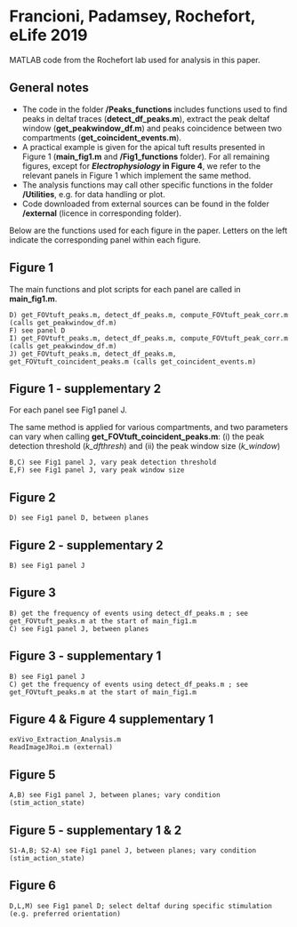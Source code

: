 # Francioni, Padamsey, Rochefort, eLife 2019
MATLAB code from the Rochefort lab used for analysis in this paper.

## General notes
- The code in the folder **/Peaks_functions** includes functions used to find peaks in deltaf traces (**detect_df_peaks.m**), 
extract the peak deltaf window (**get_peakwindow_df.m**) and peaks coincidence between two compartments (**get_coincident_events.m**). 
- A practical example is given for the apical tuft results presented in Figure 1 (**main_fig1.m** and **/Fig1_functions** folder). 
For all remaining figures, except for **_Electrophysiology_ in Figure 4**, we refer to the relevant panels in Figure 1 
which implement the same method.
- The analysis functions may call other specific functions in the folder **/Utilities**, e.g. for data handling or plot.
- Code downloaded from external sources can be found in the folder **/external** (licence in corresponding folder).

Below are the functions used for each figure in the paper. 
Letters on the left indicate the corresponding panel within each figure.


## Figure 1
The main functions and plot scripts for each panel are called in **main_fig1.m**.

    D) get_FOVtuft_peaks.m, detect_df_peaks.m, compute_FOVtuft_peak_corr.m (calls get_peakwindow_df.m)
    F) see panel D
    I) get_FOVtuft_peaks.m, detect_df_peaks.m, compute_FOVtuft_peak_corr.m (calls get_peakwindow_df.m)
    J) get_FOVtuft_peaks.m, detect_df_peaks.m, get_FOVtuft_coincident_peaks.m (calls get_coincident_events.m)  
    
## Figure 1 - supplementary 2
For each panel see Fig1 panel J. 

The same method is applied for various compartments, 
and two parameters can vary when calling **get_FOVtuft_coincident_peaks.m**:
(i) the peak detection threshold (*k_dfthresh*) and (ii) the peak window size (*k_window*) 

	B,C) see Fig1 panel J, vary peak detection threshold
	E,F) see Fig1 panel J, vary peak window size
   
## Figure 2
    D) see Fig1 panel D, between planes
    
## Figure 2 - supplementary 2
    B) see Fig1 panel J
    
## Figure 3
    B) get the frequency of events using detect_df_peaks.m ; see get_FOVtuft_peaks.m at the start of main_fig1.m
    C) see Fig1 panel J, between planes
    
## Figure 3 - supplementary 1
    B) see Fig1 panel J
    C) get the frequency of events using detect_df_peaks.m ; see get_FOVtuft_peaks.m at the start of main_fig1.m
    
## Figure 4 & Figure 4 supplementary 1
    exVivo_Extraction_Analysis.m 
    ReadImageJRoi.m (external)

## Figure 5
    A,B) see Fig1 panel J, between planes; vary condition (stim_action_state)

## Figure 5 - supplementary 1 & 2
    S1-A,B; S2-A) see Fig1 panel J, between planes; vary condition (stim_action_state)

## Figure 6
    D,L,M) see Fig1 panel D; select deltaf during specific stimulation (e.g. preferred orientation)
